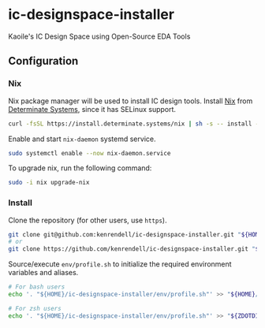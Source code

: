 # ic-designspace-installer
Kaoile's IC Design Space using Open-Source EDA Tools

## Configuration

### Nix

Nix package manager will be used to install IC design tools. Install [Nix](https://docs.determinate.systems/getting-started/individuals#install) from [Determinate Systems](https://determinate.systems/nix/), since it has SELinux support.

``` sh
curl -fsSL https://install.determinate.systems/nix | sh -s -- install --determinate
```

Enable and start `nix-daemon` systemd service.

``` sh
sudo systemctl enable --now nix-daemon.service
```

To upgrade nix, run the following command:

``` sh
sudo -i nix upgrade-nix
```

### Install

Clone the repository (for other users, use `https`).

``` sh
git clone git@github.com:kenrendell/ic-designspace-installer.git "${HOME}/ic-designspace-installer"
# or
git clone https://github.com/kenrendell/ic-designspace-installer.git "${HOME}/ic-designspace-installer"
```

Source/execute `env/profile.sh` to initialize the required environment variables and aliases.

``` sh
# For bash users
echo '. "${HOME}/ic-designspace-installer/env/profile.sh"' >> "${HOME}/.bashrc"

# For zsh users
echo '. "${HOME}/ic-designspace-installer/env/profile.sh"' >> "${ZDOTDIR:-"${HOME}"}/.zshrc"
```

